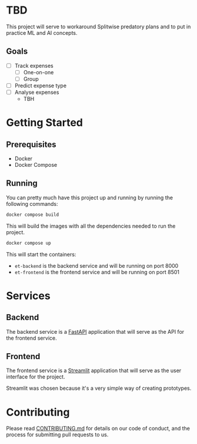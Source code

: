 # TBD

This project will serve to workaround Splitwise predatory plans and to put in practice ML and AI concepts.

## Goals
- [ ] Track expenses
    - [ ] One-on-one
    - [ ] Group
- [ ] Predict expense type
- [ ] Analyse expenses
    - TBH

# Getting Started

## Prerequisites

- Docker
- Docker Compose

## Running

You can pretty much have this project up and running by running the following commands:

```bash
docker compose build
```

This will build the images with all the dependencies needed to run the project.

```bash
docker compose up
```

This will start the containers:
- `et-backend` is the backend service and will be running on port 8000
- `et-frontend` is the frontend service and will be running on port 8501


# Services

## Backend

The backend service is a [FastAPI](https://fastapi.tiangolo.com/) application that will serve as the API for the frontend service.

## Frontend

The frontend service is a [Streamlit](https://streamlit.io/) application that will serve as the user interface for the project.

Streamlit was chosen because it's a very simple way of creating prototypes.

# Contributing

Please read [CONTRIBUTING.md](CONTRIBUTING.md) for details on our code of conduct, and the process for submitting pull requests to us.

